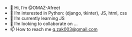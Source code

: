 - 👋 Hi, I’m @OMAZ-Afreet
- 👀 I’m interested in Python: (django, tkinter), JS, html, css
- 🌱 I’m currently learning JS
- 💞️ I’m looking to collaborate on ...
- 📫 How to reach me q.zak003@gmail.com



